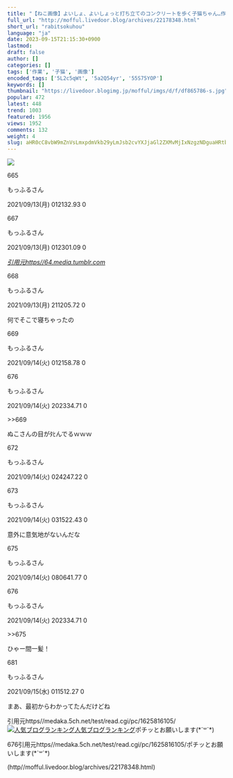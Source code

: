 ```yaml
---
title: "【ねこ画像】よいしょ、よいしょっと打ち立てのコンクリートを歩く子猫ちゃん…作業員さんもこれにはにっこりですwww "
full_url: "http://mofful.livedoor.blog/archives/22178348.html"
short_url: "rabitsokuhou"
language: "ja"
date: 2023-09-15T21:15:30+0900
lastmod: 
draft: false
author: []
categories: []
tags: ['作業', '子猫', '画像']
encoded_tags: ['5L2c5qWt', '5a2Q54yr', '55S75YOP']
keywords: []
thumbnail: "https://livedoor.blogimg.jp/mofful/imgs/d/f/df865786-s.jpg"
popular: 472
latest: 448
trend: 1003
featured: 1956
views: 1952
comments: 132
weight: 4
slug: aHR0cC8vbW9mZnVsLmxpdmVkb29yLmJsb2cvYXJjaGl2ZXMvMjIxNzgzNDguaHRtbA==
---
```


![](https://livedoor.blogimg.jp/mofful/imgs/d/f/df865786-s.jpg)

<div><p class='t_h'>665 <p>もっふるさん</p> <p>2021/09/13(月) 012132.93 0</p></p><p class='t_h'></p><p class='t_b'></p> <p class='t_h'>667 <p>もっふるさん</p> <p> 2021/09/13(月) 012301.09 0</p></p> <a target='_blank' href='https//64.media.tumblr.com/dd3c88eff2ad8f3823c0cd42c0ee456b/0008a09dc7ea9b62-86/s500x750/c077794fb15d164c54a4139fe3b4588a59a8769c.jpg'><i><p>引用元https//64.media.tumblr.com</p></i></a> <p class='t_h'>668 <p>もっふるさん</p> <p> 2021/09/13(月) 211205.72 0</p></p> <p class='t_b'> 何でそこで寝ちゃったの </p> <p class='t_h'>669 <p>もっふるさん</p> <p> 2021/09/14(火) 012158.78 0 </p></p> <p class='t_h t_i'>676 <p>もっふるさん</p> <p> 2021/09/14(火) 202334.71 0</p></p> <p class='t_b t_i'> <p class='anchor'>>>669</p> ぬこさんの目がﾀﾋんでるｗｗｗ </p> <p class='t_h'>672 <p>もっふるさん</p> <p> 2021/09/14(火) 024247.22 0</p></p> <p class='t_b'></p> <p class='t_h'>673 <p>もっふるさん</p> <p> 2021/09/14(火) 031522.43 0</p></p> <p class='t_b'> 意外に意気地がないんだな </p> <p class='t_h'>675 <p>もっふるさん</p> <p> 2021/09/14(火) 080641.77 0</p></p><blockquote class='imgur-embed-pub'></blockquote> 676 <p>もっふるさん</p> <p>2021/09/14(火) 202334.71 0</p> <p class='t_h'><p class='anchor'>>>675</p><p> </p><p>ひゃー間一髪！</p>681 <p>もっふるさん</p> <p> 2021/09/15(水) 011512.27 0</p></p> <p class='t_b'> まあ、最初からわかってたんだけどね </p> 引用元https//medaka.5ch.net/test/read.cgi/pc/1625816105/<a href='//blog.with2.net/link/?2036932'><img title='人気ブログランキング' src='https//blog.with2.net/img/banner/banner_21.gif'></a><a href='//blog.with2.net/link/?2036932'>人気ブログランキング</a>ポチッとお願いします(*´꒳`*)<img src='https//www11.a8.net/0.gif?a8mat=3BDUGQ+4RHMA+2HOM+BS629' height='1' width='1' border='0'> <p>676引用元https//medaka.5ch.net/test/read.cgi/pc/1625816105/ポチッとお願いします(*´꒳`*)</p></div>

(http//mofful.livedoor.blog/archives/22178348.html)
